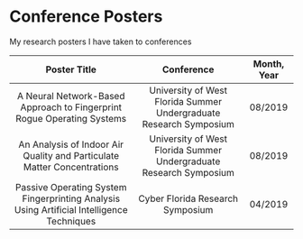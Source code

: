 # Conference Posters
My research posters I have taken to conferences


|                                        Poster Title                                       |                             Conference                             | Month, Year |
|:-----------------------------------------------------------------------------------------:|:------------------------------------------------------------------:|:-----------:|
|          A Neural Network-Based Approach to  Fingerprint Rogue Operating Systems          | University of West Florida Summer Undergraduate Research Symposium |   08/2019   |
| An Analysis of Indoor Air Quality and Particulate Matter Concentrations |        University of West Florida Summer Undergraduate Research Symposium        |   08/2019   |
| Passive Operating System Fingerprinting Analysis Using Artificial Intelligence Techniques |        Cyber Florida Research Symposium        |   04/2019   |
